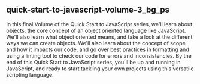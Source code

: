 ## quick-start-to-javascript-volume-3_bg_ps

In this final Volume of the Quick Start to JavaScript series, we'll learn about objects, the core concept of an object oriented language like JavaScript. We'll also learn what object oriented means, and take a look at the different ways we can create objects. We'll also learn about the concept of scope and how it impacts our code, and go over best practices in formatting and using a linting tool to check our code for errors and inconsistencies. By the end of this Quick Start to JavaScript series, you'll be up and running in JavaScript, and ready to start tackling your own projects using this versatile scripting language.
